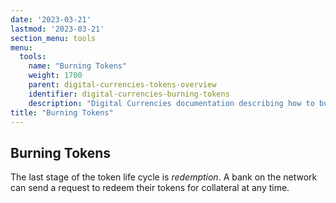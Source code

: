 ```yaml
---
date: '2023-03-21'
lastmod: '2023-03-21'
section_menu: tools
menu:
  tools:
    name: "Burning Tokens"
    weight: 1700
    parent: digital-currencies-tokens-overview
    identifier: digital-currencies-burning-tokens
    description: "Digital Currencies documentation describing how to burn tokens via the GUI"
title: "Burning Tokens"
---
```


## Burning Tokens

The last stage of the token life cycle is *redemption*. A bank on the network can send a request to redeem their tokens for collateral at any time.


